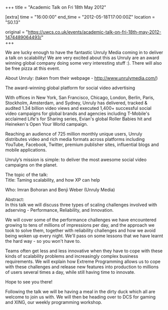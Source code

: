 +++
title = "Academic Talk on Fri 18th May 2012"

[extra]
time = "16:00:00"
end_time = "2012-05-18T17:00:00Z"
location = "S0.13"

original = "https://uwcs.co.uk/events/academic-talk-on-fri-18th-may-2012-1474489064493/"    
+++

We are lucky enough to have the fantastic Unruly Media coming in to deliver a talk on scalability\! We are very excited about this as Unruly are an award winning global company doing some very interesting stuff :). There will also be free pizza at this event.

About Unruly: (taken from their webpage - http://www.unrulymedia.com/)

The award-winning global platform for social video advertising

With offices in New York, San Francisco, Chicago, London, Berlin, Paris, Stockholm, Amsterdam, and Sydney, Unruly has delivered, tracked & audited 1.34 billion video views and executed 1,400+ successful social video campaigns for global brands and agencies including T-Mobile's acclaimed Life's for Sharing series, Evian's global Roller Babies hit and Heineken's Open Your World campaign.

Reaching an audience of 725 million monthly unique users, Unruly distributes video and rich media formats across platforms including YouTube, Facebook, Twitter, premium publisher sites, influential blogs and mobile applications.

Unruly’s mission is simple: to deliver the most awesome social video campaigns on the planet.

The topic of the talk:  
Title: Taming scalability, and how XP can help

Who: Imran Bohoran and Benji Weber (Unruly Media)

Abstract:  
In this talk we will discuss three types of scaling challenges involved with adserving - Performance, Reliability, and Innovation.

We will cover some of the performance challenges we have encountered growing to tens of millions of impressions per day, and the approach we took to solve them, together with reliability challenges and how we avoid being woken up every night. We'll pass on some lessons that we have learnt the hard way - so you won't have to.

Teams often get less and less innovative when they have to cope with these kinds of scalability problems and increasingly complex business requirements. We will explain how Extreme Programming allows us to cope with these challenges and release new features into production to millions of users several times a day, while still having time to innovate.

Hope to see you there\!

Following the talk we will be having a meal in the dirty duck which all are welcome to join us with. We will then be heading over to DCS for gaming and XING, our weekly programming workshop.

